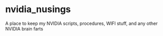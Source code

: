 # nvidia_nusings
A place to keep my NVIDIA scripts, procedures, WIFI stuff, and any other NVIDIA brain farts
